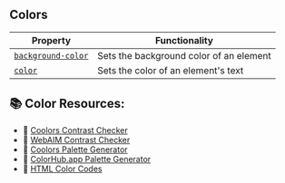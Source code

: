 ## Colors

| Property                                                                                | Functionality                           |
| --------------------------------------------------------------------------------------- | --------------------------------------- |
| [`background-color`](https://developer.mozilla.org/en-US/docs/Web/CSS/background-color) | Sets the background color of an element |
| [`color`](https://developer.mozilla.org/en-US/docs/Web/CSS/color)                       | Sets the color of an element's text     |

## 📚 Color Resources:

- 🔗 [Coolors Contrast Checker](https://coolors.co/contrast-checker/112a46-acc8e5)
- 🔗 [WebAIM Contrast Checker](https://webaim.org/resources/contrastchecker/)
- 🔗 [Coolors Palette Generator](https://coolors.co/)
- 🔗 [ColorHub.app Palette Generator](https://colorhub.app/)
- 🔗 [HTML Color Codes](https://htmlcolorcodes.com/)
